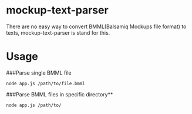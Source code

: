 mockup-text-parser
==================
There are no easy way to convert BMML(Balsamiq Mockups file format) to texts, mockup-text-parser is stand for this. 


Usage
==================
###Parse single BMML file
```
node app.js /path/to/file.bmml
```

###Parse BMML files in specific directory**
```
node app.js /path/to/
```
